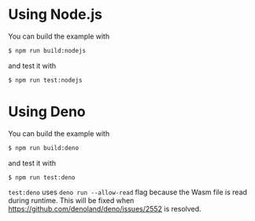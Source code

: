 # Using Node.js

You can build the example with

```sh
$ npm run build:nodejs
```

and test it with

```sh
$ npm run test:nodejs
```

# Using Deno

You can build the example with

```sh
$ npm run build:deno
```

and test it with

```sh
$ npm run test:deno
```

`test:deno` uses `deno run --allow-read` flag because the Wasm file is read during runtime.
This will be fixed when https://github.com/denoland/deno/issues/2552 is resolved.
